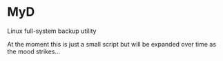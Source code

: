 # MyD
Linux full-system backup utility

At the moment this is just a small script but will be expanded over time as the mood strikes...
